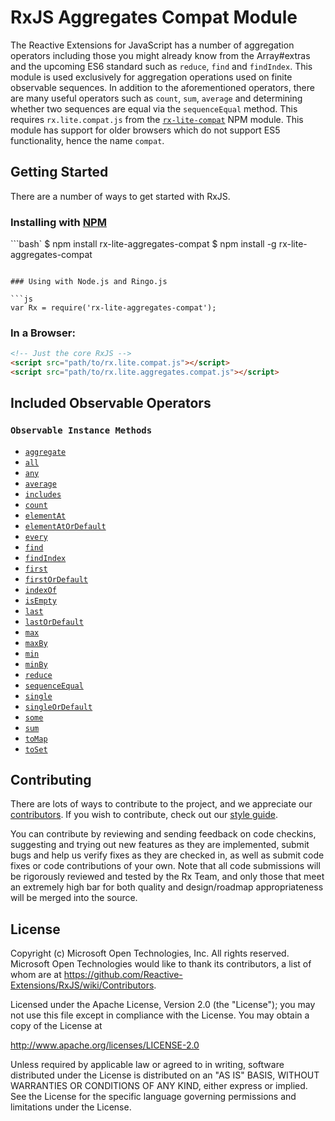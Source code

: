 # RxJS Aggregates Compat Module #

The Reactive Extensions for JavaScript has a number of aggregation operators including those you might already know from the Array#extras and the upcoming ES6 standard such as `reduce`, `find` and `findIndex`.  This module is used exclusively for aggregation operations used on finite observable sequences.  In addition to the aforementioned operators, there are many useful operators such as `count`, `sum`, `average` and determining whether two sequences are equal via the `sequenceEqual` method.  This requires `rx.lite.compat.js` from the [`rx-lite-compat`](https://www.npmjs.com/package/rx-lite) NPM module.  This module has support for older browsers which do not support ES5 functionality, hence the name `compat`.

## Getting Started

There are a number of ways to get started with RxJS.

### Installing with [NPM](https://npmjs.org/)

```bash`
$ npm install rx-lite-aggregates-compat
$ npm install -g rx-lite-aggregates-compat
```

### Using with Node.js and Ringo.js

```js
var Rx = require('rx-lite-aggregates-compat');
```

### In a Browser:

```html
<!-- Just the core RxJS -->
<script src="path/to/rx.lite.compat.js"></script>
<script src="path/to/rx.lite.aggregates.compat.js"></script>
```

## Included Observable Operators ##

### `Observable Instance Methods`
- [`aggregate`](../../doc/api/core/operators/aggregate.md)
- [`all`](../../doc/api/core/operators/every.md)
- [`any`](../../doc/api/core/operators/some.md)
- [`average`](../../doc/api/core/operators/average.md)
- [`includes`](../../doc/api/core/operators/includes.md)
- [`count`](../../doc/api/core/operators/count.md)
- [`elementAt`](../../doc/api/core/operators/elementat.md)
- [`elementAtOrDefault`](../../doc/api/core/operators/elementatordefault.md)
- [`every`](../../doc/api/core/operators/every.md)
- [`find`](../../doc/api/core/operators/find.md)
- [`findIndex`](../../doc/api/core/operators/findindex.md)
- [`first`](../../doc/api/core/operators/first.md)
- [`firstOrDefault`](../../doc/api/core/operators/firstordefault.md)
- [`indexOf`](../../doc/api/core/operators/indexof.md)
- [`isEmpty`](../../doc/api/core/operators/isempty.md)
- [`last`](../../doc/api/core/operators/last.md)
- [`lastOrDefault`](../../doc/api/core/operators/lastordefault.md)
- [`max`](../../doc/api/core/operators/max.md)
- [`maxBy`](../../doc/api/core/operators/maxby.md)
- [`min`](../../doc/api/core/operators/min.md)
- [`minBy`](../../doc/api/core/operators/minby.md)
- [`reduce`](../../doc/api/core/operators/reduce.md)
- [`sequenceEqual`](../../doc/api/core/operators/sequenceequal.md)
- [`single`](../../doc/api/core/operators/single.md)
- [`singleOrDefault`](../../doc/api/core/operators/singleordefault.md)
- [`some`](../../doc/api/core/operators/some.md)
- [`sum`](../../doc/api/core/operators/sum.md)
- [`toMap`](../../doc/api/core/operators/tomap.md)
- [`toSet`](../../doc/api/core/operators/toset.md)

## Contributing ##

There are lots of ways to contribute to the project, and we appreciate our [contributors](https://github.com/Reactive-Extensions/RxJS/wiki/Contributors).  If you wish to contribute, check out our [style guide]((https://github.com/Reactive-Extensions/RxJS/tree/master/doc/contributing)).

You can contribute by reviewing and sending feedback on code checkins, suggesting and trying out new features as they are implemented, submit bugs and help us verify fixes as they are checked in, as well as submit code fixes or code contributions of your own. Note that all code submissions will be rigorously reviewed and tested by the Rx Team, and only those that meet an extremely high bar for both quality and design/roadmap appropriateness will be merged into the source.

## License ##

Copyright (c) Microsoft Open Technologies, Inc.  All rights reserved.
Microsoft Open Technologies would like to thank its contributors, a list
of whom are at https://github.com/Reactive-Extensions/RxJS/wiki/Contributors.

Licensed under the Apache License, Version 2.0 (the "License"); you
may not use this file except in compliance with the License. You may
obtain a copy of the License at

http://www.apache.org/licenses/LICENSE-2.0

Unless required by applicable law or agreed to in writing, software
distributed under the License is distributed on an "AS IS" BASIS,
WITHOUT WARRANTIES OR CONDITIONS OF ANY KIND, either express or
implied. See the License for the specific language governing permissions
and limitations under the License.
